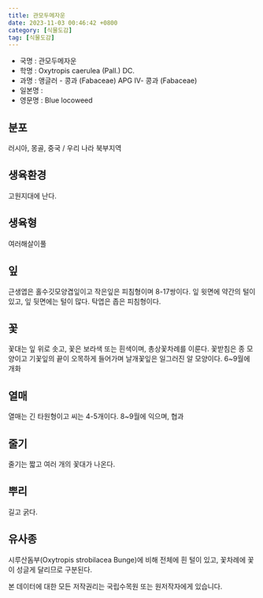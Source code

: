 ```yaml
---
title: 관모두메자운
date: 2023-11-03 00:46:42 +0800
category: [식물도감]
tag: [식물도감]
---
```




- 국명 : 관모두메자운
- 학명 : Oxytropis caerulea (Pall.) DC.
- 과명 : 앵글러 - 콩과 (Fabaceae) APG Ⅳ- 콩과 (Fabaceae)
- 일본명 : 
- 영문명 : Blue locoweed


## 분포
러시아, 몽골, 중국 / 우리 나라 북부지역
## 생육환경
고원지대에 난다.
## 생육형
여러해살이풀
## 잎
근생엽은 홀수깃모양겹잎이고 작은잎은 피침형이며 8-17쌍이다. 잎 윗면에 약간의 털이 있고, 잎 뒷면에는 털이 많다. 탁엽은 좁은 피침형이다.
## 꽃
꽃대는 잎 위로 솟고, 꽃은 보라색 또는 흰색이며, 총상꽃차례를 이룬다. 꽃받침은 종 모양이고 기꽃잎의 끝이 오목하게 들어가며 날개꽃잎은 일그러진 알 모양이다. 6~9월에 개화
## 열매
열매는 긴 타원형이고 씨는 4-5개이다. 8~9월에 익으며, 협과
## 줄기
줄기는 짧고 여러 개의 꽃대가 나온다.
## 뿌리
길고 굵다.
## 유사종
시루산돔부(Oxytropis strobilacea Bunge)에 비해 전체에 흰 털이 있고, 꽃차례에 꽃이 성글게 달리므로 구분된다.






본 데이터에 대한 모든 저작권리는 국립수목원 또는 원저작자에게 있습니다.

